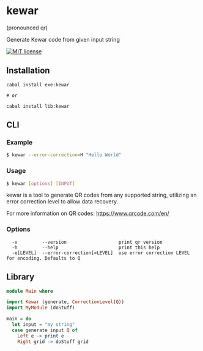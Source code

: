 # kewar
(pronounced qr)

Generate Kewar code from given input string

[![MIT license](https://img.shields.io/badge/license-MIT-blue.svg)](LICENSE)

## Installation

```
cabal install exe:kewar

# or

cabal install lib:kewar
```

## CLI

### Example

```bash
$ kewar --error-correction=H "Hello World"
```

### Usage 

```bash
$ kewar [options] [INPUT]
```

kewar is a tool to generate QR codes from any supported string,
utilizing an error correction level to allow data recovery.

For more information on QR codes: https://www.qrcode.com/en/

### Options

```
  -v         --version                   print qr version
  -h         --help                      print this help
  -e[LEVEL]  --error-correction[=LEVEL]  use error correction LEVEL for encoding. Defaults to Q
```

## Library

```haskell
module Main where

import Kewar (generate, CorrectionLevel(Q))
import MyModule (doStuff)

main = do
  let input = "my string"
  case generate input Q of
    Left e -> print e
    Right grid -> doStuff grid
```